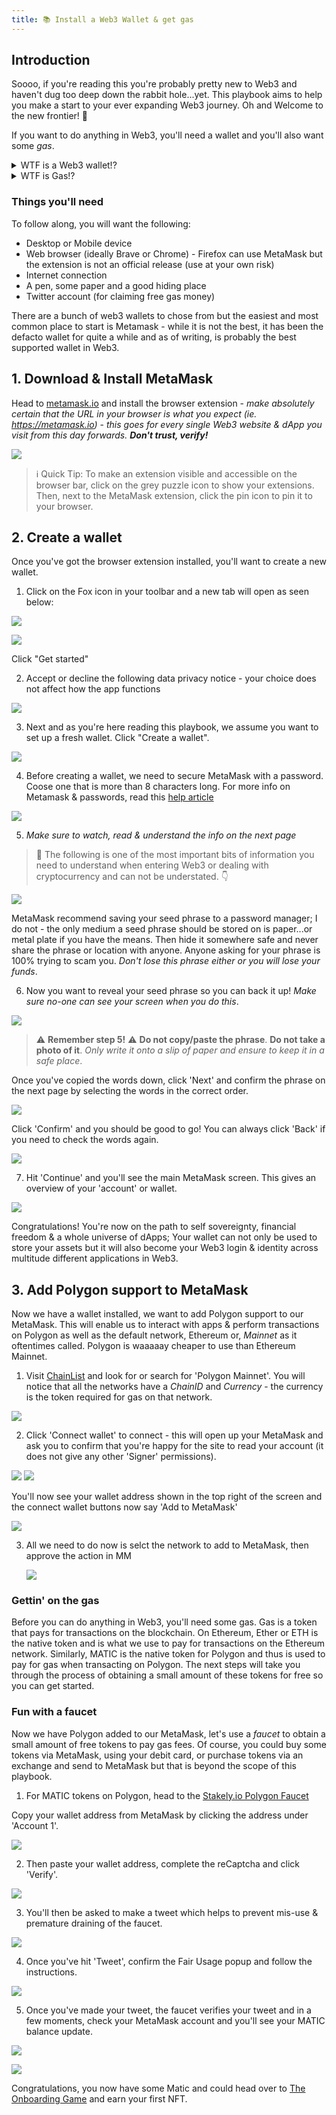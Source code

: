 ```yaml
---
title: 📚 Install a Web3 Wallet & get gas
---
```


## Introduction
Soooo, if you're reading this you're probably pretty new to Web3 and haven't dug too deep down the rabbit hole...yet. This playbook aims to help you make a start to your ever expanding Web3 journey. Oh and Welcome to the new frontier! 🍻

If you want to do anything in Web3, you'll need a wallet and you'll also want some *gas*.

<details>
<summary>WTF is a Web3 wallet!?</summary>

Web3 wallets are essential to access the Web3 space, DeFi, and crypto. You might have stumbled upon the words ”Web3” or ”crypto wallet”. If you’re new to the space, let us first answer the question ”what is a Web3 wallet?”.

Web3 wallets are basically digital wallets; they have the ability to store digital assets and allow you to interact with those assets. A Web3 wallet is also the gateway to the crypto realm, allowing you to interact with dApps on many different blockchains. They can also be your login and identity in Web3. Pretty amazing really!

Read more about them [on this post](https://moralis.io/what-is-a-web3-wallet-web3-wallets-explained/)
</details>

<details>
<summary>WTF is Gas!?</summary>

Gas is what fuels blockchains...it is a cryptocurrency token (usually the native token to any given blockchain) which is used to pay for transaction fees - a bit like how banks charge you to transfer funds or a credit card company charges users or merchants to use their services, except with blockchains, the recipients of the fees aren't corporations or bankers but people like you and I who commit to securing the network by either 'proof of stake' or 'proof of work' - [more info on these here](https://www.coinbase.com/learn/crypto-basics/what-is-proof-of-work-or-proof-of-stake).
</details>

### Things you'll need

To follow along, you will want the following:
- Desktop or Mobile device
- Web browser (ideally Brave or Chrome) - Firefox can use MetaMask but the extension is not an official release (use at your own risk)
- Internet connection
- A pen, some paper and a good hiding place
- Twitter account (for claiming free gas money)

There are a bunch of web3 wallets to chose from but the easiest and most common place to start is Metamask - while it is not the best, it has been the defacto wallet for quite a while and as of writing, is probably the best supported wallet in Web3.

## 1. Download & Install MetaMask
Head to [metamask.io](https://metamask.io) and install the browser extension - *make absolutely certain that the URL in your browser is what you expect (ie. https://metamask.io)* - *this goes for every single Web3 website & dApp you visit from this day forwards.* ***Don't trust, verify!***

  ![](/img/2022-11-21-14-02-02.png)

> ℹ️ Quick Tip: To make an extension visible and accessible on the browser bar, click on the grey puzzle icon to show your extensions. Then, next to the MetaMask extension, click the pin icon to pin it to your browser.

## 2. Create a wallet
Once you've got the browser extension installed, you'll want to create a new wallet.

1. Click on the Fox icon in your toolbar and a new tab will open as seen below:

  ![](/img/2022-11-21-13-33-49.png)

  ![](/img/2022-11-20-18-41-09.png)

  Click "Get started"

2. Accept or decline the following data privacy notice - your choice does not affect how the app functions

  ![](/img/2022-11-20-18-43-29.png)

3. Next and as you're here reading this playbook, we assume you want to set up a fresh wallet. Click "Create a wallet".

  ![](/img/2022-11-20-18-46-06.png)

4. Before creating a wallet, we need to secure MetaMask with a password. Coose one that is more than 8 characters long. For more info on Metamask & passwords, read this [help article](https://metamask.zendesk.com/hc/en-us/articles/4405451730331-Passwords-and-MetaMask)

  ![](/img/2022-11-20-18-48-36.png)


5. *Make sure to watch, read & understand the info on the next page*

  > 🚨 The following is one of the most important bits of information you need to understand when entering Web3 or dealing with cryptocurrency and can not be understated. 👇

  ![](/img/2022-11-20-19-15-25.png)

  MetaMask recommend saving your seed phrase to a password manager; I do not - the only medium a seed phrase should be stored on is paper...or metal plate if you have the means. Then hide it somewhere safe and never share the phrase or location with anyone. Anyone asking for your phrase is 100% trying to scam you. *Don't lose this phrase either or you will lose your funds*.

6. Now you want to reveal your seed phrase so you can back it up! *Make sure no-one can see your screen when you do this*.

  ![](/img/2022-11-20-19-14-44.png)

  > ⚠️ **Remember step 5!** ⚠️
  > **Do not copy/paste the phrase**. **Do not take a photo of it**. *Only write it onto a slip of paper and ensure to keep it in a safe place*.

  Once you've copied the words down, click 'Next' and confirm the phrase on the next page by selecting the words in the correct order.

  ![](/img/2022-11-20-19-24-49.png)

  Click 'Confirm' and you should be good to go! You can always click 'Back' if you need to check the words again.

  ![](/img/2022-11-20-19-27-22.png)

7. Hit 'Continue' and you'll see the main MetaMask screen. This gives an overview of your 'account' or wallet.

  ![](/img/2022-11-20-19-32-17.png)

  Congratulations! You're now on the path to self sovereignty, financial freedom & a whole universe of dApps; Your wallet can not only be used to store your assets but it will also become your Web3 login & identity across multitude different applications in Web3.

## 3. Add Polygon support to MetaMask
Now we have a wallet installed, we want to add Polygon support to our MetaMask. This will enable us to interact with apps & perform transactions on Polygon as well as the default network, Ethereum or, *Mainnet* as it oftentimes called. Polygon is waaaaay cheaper to use than Ethereum Mainnet.

1. Visit [ChainList](https://chainlist.org/) and look for or search for 'Polygon Mainnet'. You will notice that all the networks have a *ChainID* and *Currency* - the currency is the token required for gas on that network.

  ![](/img/2022-11-20-21-34-26.png)

2. Click 'Connect wallet' to connect - this will open up your MetaMask and ask you to confirm that you're happy for the site to read your account (it does not give any other 'Signer' permissions).

  ![](/img/2022-11-20-21-38-49.png)
  ![](/img/2022-11-20-21-40-45.png)

  You'll now see your wallet address shown in the top right of the screen and the connect wallet buttons now say 'Add to MetaMask'

  ![](/img/2022-11-20-21-42-22.png)

3. All we need to do now is selct the network to add to MetaMask, then approve the action in MM

    ![](/img/2022-11-20-21-44-19.png)

### Gettin' on the gas
Before you can do anything in Web3, you'll need some gas. Gas is a token that pays for transactions on the blockchain. On Ethereum, Ether or ETH is the native token and is what we use to pay for transactions on the Ethereum network. Similarly, MATIC is the native token for Polygon and thus is used to pay for gas when transacting on Polygon. The next steps will take you through the process of obtaining a small amount of these tokens for free so you can get started.

### Fun with a faucet
Now we have Polygon added to our MetaMask, let's use a *faucet* to obtain a small amount of free tokens to pay gas fees. Of course, you could buy some tokens via MetaMask, using your debit card, or purchase tokens via an exchange and send to MetaMask but that is beyond the scope of this playbook.

1. For MATIC tokens on Polygon, head to the [Stakely.io Polygon Faucet](https://stakely.io/en/faucet/polygon-matic)

  Copy your wallet address from MetaMask by clicking the address under 'Account 1'.

  ![](/img/2022-11-21-14-42-10.png)

2. Then paste your wallet address, complete the reCaptcha and click 'Verify'.

  ![](/img/2022-11-21-12-19-10.png)

3. You'll then be asked to make a tweet which helps to prevent mis-use & premature draining of the faucet.

  ![](/img/2022-11-21-14-45-54.png)

4. Once you've hit 'Tweet', confirm the Fair Usage popup and follow the instructions.

  ![](/img/2022-11-21-12-25-03.png)

5. Once you've made your tweet, the faucet verifies your tweet and in a few moments, check your MetaMask account and you'll see your MATIC balance update.

  ![](/img/2022-11-21-12-35-01.png)

  ![](/img/2022-11-21-12-38-05.png)

  Congratulations, you now have some Matic and could head over to [The Onboarding Game](https://metagame.wtf/onboarding) and earn your first NFT.